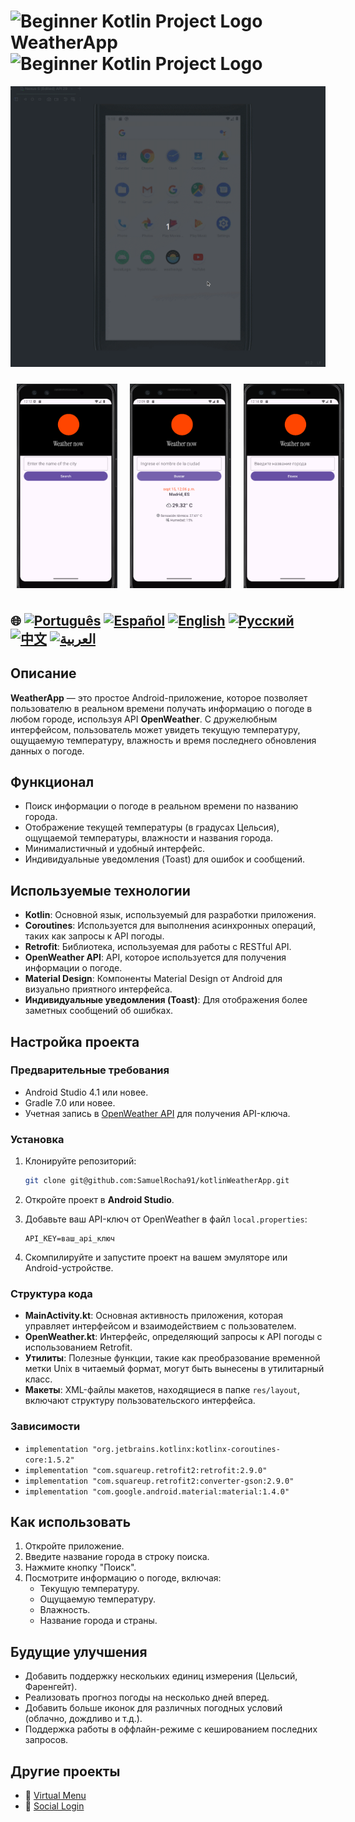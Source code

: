# <img src="https://italiancoders.it/wp-content/uploads/2018/01/kotlin_250x250.png" alt="Beginner Kotlin Project Logo" width="52" height="30" /> WeatherApp <img src="https://italiancoders.it/wp-content/uploads/2018/01/kotlin_250x250.png" alt="Beginner Kotlin Project Logo" width="52" height="30" />

![WeatherApp](./app/src/main/weather.gif)

<div style="display: flex; justify-content: space-around;">
  <img src="./app/src/main/res/drawable/english.png" alt="english version app" style="width:32%; height: auto; margin:10px;" />
  <img src="./app/src/main/res/drawable/spanish.png" alt="spanish version app" style="width:32%; height: auto; margin:10px;" />
  <img src="./app/src/main/res/drawable/ru.png" alt="russian version app" style="width:32%; height: auto; margin:10px;" />
</div>


## 🌐 [![Português](https://img.shields.io/badge/Português-green)](https://github.com/SamuelRocha91/kotlinWeatherApp/blob/main/README.md) [![Español](https://img.shields.io/badge/Español-yellow)](https://github.com/SamuelRocha91/kotlinWeatherApp/blob/main/README_es.md) [![English](https://img.shields.io/badge/English-blue)](https://github.com/SamuelRocha91/kotlinWeatherApp/blob/main/README_en.md) [![Русский](https://img.shields.io/badge/Русский-lightgrey)](https://github.com/SamuelRocha91/kotlinWeatherApp/blob/main/README_ru.md) [![中文](https://img.shields.io/badge/中文-red)](https://github.com/SamuelRocha91/kotlinWeatherApp/blob/main/README_ch.md) [![العربية](https://img.shields.io/badge/العربية-orange)](https://github.com/SamuelRocha91/kotlinWeatherApp/blob/main/README_ar.md)

## Описание

**WeatherApp** — это простое Android-приложение, которое позволяет пользователю в реальном времени получать информацию о погоде в любом городе, используя API **OpenWeather**. С дружелюбным интерфейсом, пользователь может увидеть текущую температуру, ощущаемую температуру, влажность и время последнего обновления данных о погоде.

## Функционал

- Поиск информации о погоде в реальном времени по названию города.
- Отображение текущей температуры (в градусах Цельсия), ощущаемой температуры, влажности и названия города.
- Минималистичный и удобный интерфейс.
- Индивидуальные уведомления (Toast) для ошибок и сообщений.

## Используемые технологии

- **Kotlin**: Основной язык, используемый для разработки приложения.
- **Coroutines**: Используется для выполнения асинхронных операций, таких как запросы к API погоды.
- **Retrofit**: Библиотека, используемая для работы с RESTful API.
- **OpenWeather API**: API, которое используется для получения информации о погоде.
- **Material Design**: Компоненты Material Design от Android для визуально приятного интерфейса.
- **Индивидуальные уведомления (Toast)**: Для отображения более заметных сообщений об ошибках.

## Настройка проекта

### Предварительные требования

- Android Studio 4.1 или новее.
- Gradle 7.0 или новее.
- Учетная запись в [OpenWeather API](https://openweathermap.org/api) для получения API-ключа.

### Установка

1. Клонируйте репозиторий:

   ```bash
   git clone git@github.com:SamuelRocha91/kotlinWeatherApp.git
   ```

2. Откройте проект в **Android Studio**.

3. Добавьте ваш API-ключ от OpenWeather в файл `local.properties`:

   ```
   API_KEY=ваш_api_ключ
   ```

4. Скомпилируйте и запустите проект на вашем эмуляторе или Android-устройстве.

### Структура кода

- **MainActivity.kt**: Основная активность приложения, которая управляет интерфейсом и взаимодействием с пользователем.
- **OpenWeather.kt**: Интерфейс, определяющий запросы к API погоды с использованием Retrofit.
- **Утилиты**: Полезные функции, такие как преобразование временной метки Unix в читаемый формат, могут быть вынесены в утилитарный класс.
- **Макеты**: XML-файлы макетов, находящиеся в папке `res/layout`, включают структуру пользовательского интерфейса.

### Зависимости

- `implementation "org.jetbrains.kotlinx:kotlinx-coroutines-core:1.5.2"`
- `implementation "com.squareup.retrofit2:retrofit:2.9.0"`
- `implementation "com.squareup.retrofit2:converter-gson:2.9.0"`
- `implementation "com.google.android.material:material:1.4.0"`

## Как использовать

1. Откройте приложение.
2. Введите название города в строку поиска.
3. Нажмите кнопку "Поиск".
4. Посмотрите информацию о погоде, включая:
    - Текущую температуру.
    - Ощущаемую температуру.
    - Влажность.
    - Название города и страны.

## Будущие улучшения

- Добавить поддержку нескольких единиц измерения (Цельсий, Фаренгейт).
- Реализовать прогноз погоды на несколько дней вперед.
- Добавить больше иконок для различных погодных условий (облачно, дождливо и т.д.).
- Поддержка работы в оффлайн-режиме с кешированием последних запросов.

## Другие проекты

- 📜 [Virtual Menu](https://github.com/SamuelRocha91/kotlinVirtualMenu/blob/main/README_ru.md)
- 👤 [Social Login](https://github.com/SamuelRocha91/kotlinLoginSocial/blob/main/README_ru.md)
